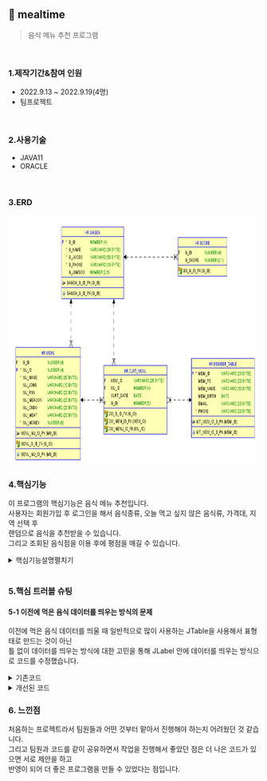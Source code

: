 ## :pushpin: mealtime
>음식 메뉴 추천 프로그램 


</br>

### 1.제작기간&참여 인원
* 2022.9.13 ~ 2022.9.19(4명)   
* 팀프로젝트

</br>

### 2.사용기술
* JAVA11   
* ORACLE

</br>

### 3.ERD
<img src="./ERD.png" width="500" height="500">

</br>

### 4.핵심기능
이 프로그램의 핵심기능은 음식 메뉴 추천입니다.    
사용자는 회원가입 후 로그인을 해서 음식종류, 오늘 먹고 싶지 않은 음식류, 가격대, 지역 선택 후          
랜덤으로 음식을 추천받을 수 있습니다.          
그리고 조회된 음식점을 이용 후에 평점을 매길 수 있습니다.         
   
<details>
<summary>핵심기능설명펼치기</summary>   
   
#### 4-1. 전체흐름     
   
</br>     
   
<img src="./프로그램구조.PNG" width="500" height="500">
   
#### 4-2. 사용자 입력   
* 로그인 📍[코드확인](https://github.com/Seoha95/mealtime/blob/e3e765cb8c96f54f6764d4a201913b1f79a55402/src/mealtime/Login.java#L68-L96)   
   * 로그인시에 아이디와 비밀번호를 사용자가 입력해야합니다.      
   * 아이디나 비밀번호가 비어있을 경우 안내문구가 나타냅니다.   
* 회원가입 📍[코드확인](https://github.com/Seoha95/mealtime/blob/main/src/mealtime/SignUp.java#:~:text=Blame-,package%20mealtime%3B,%7D,-Give%20feedback)    
   * 회원가입시에 아이디, 비밀번호, 비밀번호확인, 생일, 이름, 이메일, 핸드폰번호를 입력해야합니다.    
   * 비밀번호와 비밀번호확인 텍스트필드 내용이 같을 때 회원가입을 할 수 있도록 했습니다.   
   
#### 4-3. 사용자 선택
 * 음식종류 선택 📍[코드확인](https://github.com/Seoha95/mealtime/blob/main/src/mealtime/MenuRecommend.java#:~:text=Blame-,package%20mealtime%3B,%7D,-Give%20feedback)   
    * 한식, 중식, 양식, 일식 중에서 사용자가 음식종류를 선택할 수 있습니다.    
 * 오늘 먹고 싶지 않은 음식류 선택 📍[코드확인](https://github.com/Seoha95/mealtime/blob/main/src/mealtime/NotPreferred.java#:~:text=Blame-,package%20mealtime%3B,%7D,-Give%20feedback)
    * 면과 밥, 매운 음식과 안 매운 음식, 차가운 음식과 뜨거운 음식 중에서 선택을 할 수 있습니다.   
 * 가격대 선택 📍[코드확인](https://github.com/Seoha95/mealtime/blob/main/src/mealtime/Price.java#:~:text=Blame-,package%20mealtime%3B,%7D,-Give%20feedback)   
    * 가격대 별로 사용자가 선택할 수 있습니다.     
 * 지역 선택 📍[코드확인](https://github.com/Seoha95/mealtime/blob/main/src/mealtime/Location.java#:~:text=Blame-,package%20mealtime%3B,%7D,-Give%20feedback)   
    * 원하는 지역을 사용자가 선택할 수 있습니다.     
 * 사용자가 평점체크 📍[코드확인](https://github.com/Seoha95/mealtime/blob/main/src/mealtime/Grade.java#:~:text=Blame-,package%20mealtime%3B,%7D,-Give%20feedback) 
    * 사용자가 추천 음식점 이용 후 평점을 매길 수 있습니다.  
      
#### 4-4. 랜덤 음식 추천
 * 사용자가 선택사항 체크 후 랜덤 음식 추천 📍[코드확인](https://github.com/Seoha95/mealtime/blob/main/src/mealtime/TodayMenu.java#:~:text=Blame-,package%20mealtime%3B,%7D,-Give%20feedback)
    * 사용자가 선택한 조건 안에서 랜덤으로 메뉴 추천을 해줍니다.     
</details>   

</br>

### 5.핵심 트러블 슈팅   
   
#### 5-1 이전에 먹은 음식 데이터를 띄우는 방식의 문제   
이전에 먹은 음식 데이터를 띄울 때 일반적으로 많이 사용하는 JTable을 사용해서 표형태로 만드는 것이 아닌      
틀 없이 데이터를 띄우는 방식에 대한 고민을 통해 JLabel 안에 데이터를 띄우는 방식으로 코드를 수정했습니다.      

<details>   
<summary>기존코드</summary>  
      
```
String header[] = {"날짜", "가게이름", "메뉴이름"} 
String data[][] = {
                  {"2022-05-28", "순대집", "순대볶음"}
                  {"2022-03-28", "막창집", "막창"}
                  }
                   JTable table = new JTable(data, header);
```   
</details>    

<details>   
<summary>개선된 코드</summary>  
      
```
JLabel Label1 = new JLabel(curL.get(0).getCurt_date()+"    "+curL.get(0).getG_name()+"    "+curL.get(0).getMu_name());
Label1.setBounds(63, 97, 319, 27);
contentPane.add(Label1);
```   
</details>       
   
### 6. 느낀점   
    
처음하는 프로젝트라서 팀원들과 어떤 것부터 맡아서 진행해야 하는지 어려웠던 것 같습니다.   
그리고 팀원과 코드를 같이 공유하면서 작업을 진행해서 좋았던 점은 더 나은 코드가 있으면 서로 제안을 하고       
반영이 되어 더 좋은 프로그램을 만들 수 있었다는 점입니다.   
   

